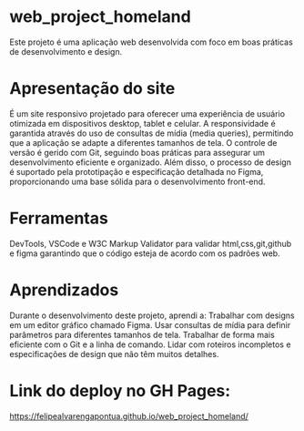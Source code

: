 # web_project_homeland

Este projeto é uma aplicação web desenvolvida com foco em boas práticas de desenvolvimento e design.

# Apresentação do site

É um site responsivo projetado para oferecer uma experiência de usuário otimizada em dispositivos desktop, tablet e celular. A responsividade é garantida através do uso de consultas de mídia (media queries), permitindo que a aplicação se adapte a diferentes tamanhos de tela. O controle de versão é gerido com Git, seguindo boas práticas para assegurar um desenvolvimento eficiente e organizado. Além disso, o processo de design é suportado pela prototipação e especificação detalhada no Figma, proporcionando uma base sólida para o desenvolvimento front-end.

# Ferramentas

DevTools, VSCode e W3C Markup Validator para validar html,css,git,github e figma garantindo que o código esteja de acordo com os padrões web.

# Aprendizados

Durante o desenvolvimento deste projeto, aprendi a:
Trabalhar com designs em um editor gráfico chamado Figma.
Usar consultas de mídia para definir parâmetros para diferentes tamanhos de tela.
Trabalhar de forma mais eficiente com o Git e a linha de comando.
Lidar com roteiros incompletos e especificações de design que não têm muitos detalhes.


# Link do deploy no GH Pages:

https://felipealvarengapontua.github.io/web_project_homeland/
